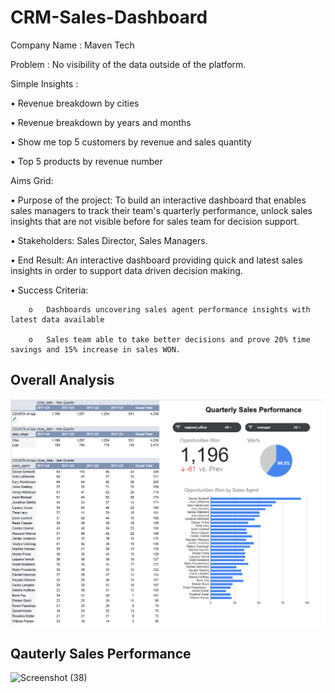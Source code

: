 # CRM-Sales-Dashboard

Company Name : Maven Tech

Problem : No visibility of the data outside of the platform.

Simple Insights : 

•	Revenue breakdown by cities

•	Revenue breakdown by years and months

•	Show me top 5 customers by revenue and sales quantity

•	Top 5 products by revenue number

Aims Grid:

•	Purpose of the project: To build an interactive dashboard that enables sales managers to track their team's quarterly performance, unlock sales insights that are not visible before for sales team for decision support.

•	Stakeholders: Sales Director, Sales Managers.

•	End Result: An interactive dashboard providing quick and latest sales insights in order to support data driven decision making.

•	Success Criteria: 

        o	Dashboards uncovering sales agent performance insights with latest data available
        
        o	Sales team able to take better decisions and prove 20% time savings and 15% increase in sales WON.


## Overall Analysis
![Screenshot (39)](https://github.com/lokeshhope/CRM-Sales-Dashboard/blob/main/CRM_Dashboard.png)



## Qauterly Sales Performance
![Screenshot (38)](https://github.com/lokeshhope/CRM-Sales-Dashboard/commit/2adef93ea223a074135ddd94491391c843f5dd0d)
